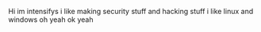 Hi im intensifys
i like making security stuff
and hacking stuff
i like linux and windows
oh yeah ok yeah
